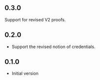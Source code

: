## 0.3.0

Support for revised V2 proofs.

## 0.2.0

- Support the revised notion of credentials.

## 0.1.0

- Initial version
